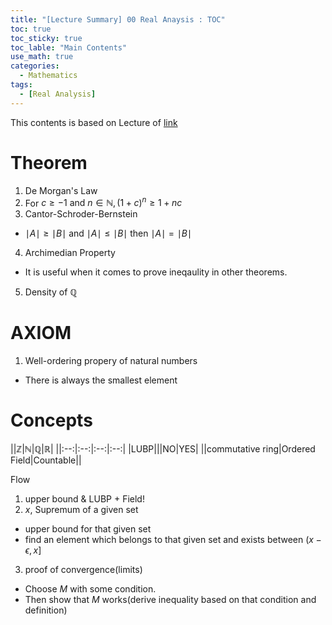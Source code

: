 ```yaml
---
title: "[Lecture Summary] 00 Real Anaysis : TOC"
toc: true
toc_sticky: true
toc_lable: "Main Contents"
use_math: true
categories:
  - Mathematics
tags:
  - [Real Analysis]
---
```


This contents is based on Lecture of [link](https://ocw.mit.edu/courses/18-100a-real-analysis-fall-2020/video_galleries/video-lectures/)

# Theorem

1. De Morgan's Law
2. For $c\ge -1 \mbox{ and } n\in \mathbb{N}, (1+c)^n \ge 1+nc$
3. Cantor-Schroder-Bernstein
  - $\mid A \mid \ge \mid B \mid$  and $\mid A \mid \le \mid B \mid$  then $\mid A \mid = \mid B \mid$ 
4. Archimedian Property
  - It is useful when it comes to prove ineqaulity in other theorems.
5. Density of $\mathbb{Q}$

# AXIOM

1. Well-ordering propery of natural numbers
  - There is always the smallest element 


# Concepts

||$\mathbb{Z}$|$\mathbb{N}$|$\mathbb{Q}$|$\mathbb{R}$|
||:--:|:--:|:--:|:--:|
|LUBP|||NO|YES|
||commutative ring|Ordered Field|Countable||

Flow
1. upper bound & LUBP + Field!
2. $x$, Supremum of a given set 
  - upper bound for that given set 
  - find an element which belongs to that given set and exists between $(x-\epsilon,x]$
3. proof of convergence(limits)
  - Choose $M$ with some condition.
  - Then show that $M$ works(derive inequality based on that condition and definition)
